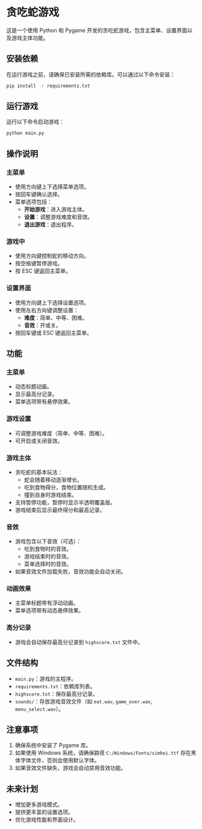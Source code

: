 # 贪吃蛇游戏

这是一个使用 Python 和 Pygame 开发的贪吃蛇游戏，包含主菜单、设置界面以及游戏主体功能。

## 安装依赖

在运行游戏之前，请确保已安装所需的依赖库。可以通过以下命令安装：

```bash
pip install -r requirements.txt
```
      
## 运行游戏

运行以下命令启动游戏：

```bash
python main.py
```
     
## 操作说明

### 主菜单
- 使用方向键上下选择菜单选项。
- 按回车键确认选择。
- 菜单选项包括：
  - **开始游戏**：进入游戏主体。
  - **设置**：调整游戏难度和音效。
  - **退出游戏**：退出程序。

### 游戏中
- 使用方向键控制蛇的移动方向。
- 按空格键暂停游戏。
- 按 ESC 键返回主菜单。

### 设置界面
- 使用方向键上下选择设置选项。
- 使用左右方向键调整设置：
  - **难度**：简单、中等、困难。
  - **音效**：开或关。
- 按回车键或 ESC 键返回主菜单。

## 功能

### 主菜单
- 动态标题动画。
- 显示最高分记录。
- 菜单选项带有悬停效果。

### 游戏设置
- 可调整游戏难度（简单、中等、困难）。
- 可开启或关闭音效。

### 游戏主体
- 贪吃蛇的基本玩法：
  - 蛇会随着移动逐渐增长。
  - 吃到食物得分，食物位置随机生成。
  - 撞到自身时游戏结束。
- 支持暂停功能，暂停时显示半透明覆盖层。
- 游戏结束后显示最终得分和最高记录。

### 音效
- 游戏包含以下音效（可选）：
  - 吃到食物时的音效。
  - 游戏结束时的音效。
  - 菜单选择时的音效。
- 如果音效文件加载失败，音效功能会自动关闭。

### 动画效果
- 主菜单标题带有浮动动画。
- 菜单选项带有动态悬停效果。

### 高分记录
- 游戏会自动保存最高分记录到 `highscore.txt` 文件中。

## 文件结构

- `main.py`：游戏的主程序。
- `requirements.txt`：依赖库列表。
- `highscore.txt`：保存最高分记录。
- `sounds/`：存放游戏音效文件（如 `eat.wav`, `game_over.wav`, `menu_select.wav`）。

## 注意事项

1. 确保系统中安装了 Pygame 库。
2. 如果使用 Windows 系统，请确保路径 `C:/Windows/Fonts/simhei.ttf` 存在黑体字体文件，否则会使用默认字体。
3. 如果音效文件缺失，游戏会自动禁用音效功能。

## 未来计划

- 增加更多游戏模式。
- 提供更丰富的设置选项。
- 优化游戏性能和界面设计。